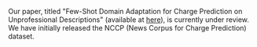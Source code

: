 Our paper, titled "Few-Shot Domain Adaptation for Charge Prediction on Unprofessional Descriptions" (available at [here](https://arxiv.org/pdf/2309.17313.pdf)), is currently under review. We have initially released the NCCP (News Corpus for Charge Prediction) dataset.